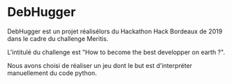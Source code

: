# DebHugger

DebHugger est un projet réalisélors du Hackathon Hack Bordeaux de 2019 dans le cadre du challenge Meritis.

L'intitulé du challenge est "How to become the best developper on earth ?".

Nous avons choisi de réaliser un jeu dont le but est d'interpréter manuellement du code python.
